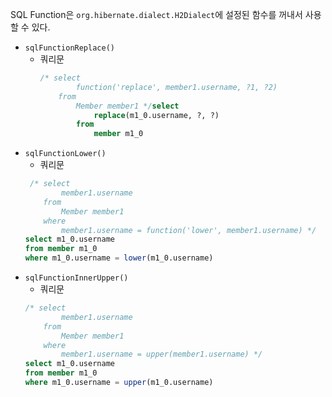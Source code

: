 SQL Function은  `org.hibernate.dialect.H2Dialect`에 설정된 함수를 꺼내서 사용할 수 있다.

- `sqlFunctionReplace()`
  - 쿼리문
    ```sql
    /* select
            function('replace', member1.username, ?1, ?2) 
        from
            Member member1 */select
                replace(m1_0.username, ?, ?) 
            from
                member m1_0
    ```
- `sqlFunctionLower()`
  - 쿼리문
  ```sql
   /* select
          member1.username 
      from
          Member member1 
      where
          member1.username = function('lower', member1.username) */
  select m1_0.username
  from member m1_0
  where m1_0.username = lower(m1_0.username)
  ```
- `sqlFunctionInnerUpper()`
  - 쿼리문
  ```sql
  /* select
          member1.username 
      from
          Member member1 
      where
          member1.username = upper(member1.username) */
  select m1_0.username
  from member m1_0
  where m1_0.username = upper(m1_0.username)
  ```
